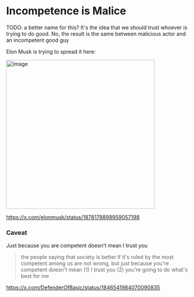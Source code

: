 # Incompetence is Malice

TODO: a better name for this? It's the idea that we should trust whoever is trying to do good. No, the result is the same between malicious actor and an incompetent good guy

Elon Musk is trying to spread it here:

<img width="400" alt="image" src="https://github.com/user-attachments/assets/a2594265-f508-45a9-b45d-58ae8669aeb7" />

https://x.com/elonmusk/status/1878178898959057198

### Caveat

Just because you are competent doesn't mean I trust you

> the people saying that society is better if it's ruled by the most competent among us are not wrong, but just because you're competent doesn't mean (1) I trust you (2) you're going to do what's best for me

https://x.com/DefenderOfBasic/status/1846541984070090835
